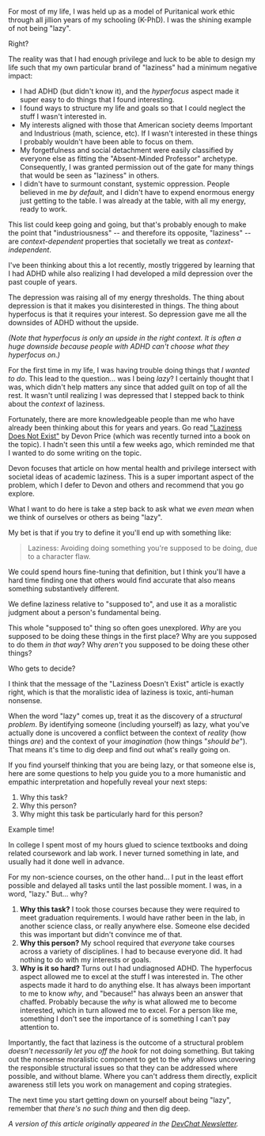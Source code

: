 For most of my life, I was held up as a model of Puritanical work ethic through all jillion years of my schooling (K-PhD). I was the shining example of not being "lazy".

Right?

The reality was that I had enough privilege and luck to be able to design my life such that my own particular brand of "laziness" had a minimum negative impact:

- I had ADHD (but didn't know it), and the _hyperfocus_ aspect made it super easy to do things that I found interesting.
- I found ways to structure my life and goals so that I could neglect the stuff I wasn't interested in.
- My interests aligned with those that American society deems Important and Industrious (math, science, etc). If I wasn't interested in these things I probably wouldn't have been able to focus on them.
- My forgetfulness and social detachment were easily classified by everyone else as fitting the "Absent-Minded Professor" archetype. Consequently, I was granted permission out of the gate for many things that would be seen as "laziness" in others.
- I didn't have to surmount constant, systemic oppression. People believed in me _by default_, and I didn't have to expend enormous energy just getting to the table. I was already at the table, with all my energy, ready to work.

This list could keep going and going, but that's probably enough to make the point that "industriousness" -- and therefore its opposite, "laziness" -- are _context-dependent_ properties that societally we treat as _context-independent_.

I've been thinking about this a lot recently, mostly triggered by learning that I had ADHD while also realizing I had developed a mild depression over the past couple of years.

The depression was raising all of my energy thresholds. The thing about depression is that it makes you disinterested in things. The thing about hyperfocus is that it requires your interest. So depression gave me all the downsides of ADHD without the upside.

_(Note that hyperfocus is only an upside in the right context. It is often a huge downside because people with ADHD can't choose what they hyperfocus on.)_

For the first time in my life, I was having trouble doing things that _I wanted to do_. This lead to the question... was I being _lazy_? I certainly thought that I was, which didn't help matters any since that added guilt on top of all the rest. It wasn't until realizing I was depressed that I stepped back to think about the _context_ of laziness.

Fortunately, there are more knowledgeable people than me who have already been thinking about this for years and years. Go read ["Laziness Does Not Exist"](https://humanparts.medium.com/laziness-does-not-exist-3af27e312d01) by Devon Price (which was recently turned into a book on the topic). I hadn't seen this until a few weeks ago, which reminded me that I wanted to do some writing on the topic.

Devon focuses that article on how mental health and privilege intersect with societal ideas of academic laziness. This is a super important aspect of the problem, which I defer to Devon and others and recommend that you go explore.

What I want to do here is take a step back to ask what we _even mean_ when we think of ourselves or others as being "lazy".

My bet is that if you try to define it you'll end up with something like:

> Laziness: Avoiding doing something you're supposed to be doing, due to a character flaw.

We could spend hours fine-tuning that definition, but I think you'll have a hard time finding one that others would find accurate that also means something substantively different.

We define laziness relative to "supposed to", and use it as a moralistic judgment about a person's fundamental being.

This whole "supposed to" thing so often goes unexplored. _Why_ are you supposed to be doing these things in the first place? Why are you supposed to do them _in that way_? Why _aren't_ you supposed to be doing these other things?

Who gets to decide?

I think that the message of the "Laziness Doesn't Exist" article is exactly right, which is that the moralistic idea of laziness is toxic, anti-human nonsense.

When the word "lazy" comes up, treat it as the discovery of a _structural problem_. By identifying someone (including yourself) as lazy, what you've actually done is uncovered a conflict between the context of _reality_ (how things _are_) and the context of your _imagination_ (how things "_should be_"). That means it's time to dig deep and find out what's really going on.

If you find yourself thinking that you are being lazy, or that someone else is, here are some questions to help you guide you to a more humanistic and empathic interpretation and hopefully reveal your next steps:

1. Why this task?
2. Why this person?
3. Why might this task be particularly hard for this person?

Example time!

In college I spent most of my hours glued to science textbooks and doing related coursework and lab work. I never turned something in late, and usually had it done well in advance.

For my non-science courses, on the other hand... I put in the least effort possible and delayed all tasks until the last possible moment. I was, in a word, "lazy." But... why?

1. **Why this task?** I took those courses because they were required to meet graduation requirements. I would have rather been in the lab, in another science class, or really anywhere else. Someone else decided this was important but didn't convince me of that.
2. **Why this person?** My school required that _everyone_ take courses across a variety of disciplines. I had to because everyone did. It had nothing to do with my interests or goals.
3. **Why is it so hard?** Turns out I had undiagnosed ADHD. The hyperfocus aspect allowed me to excel at the stuff I was interested in. The other aspects made it hard to do anything else. It has always been important to me to know _why_, and "because!" has always been an answer that chaffed. Probably because the _why_ is what allowed me to become interested, which in turn allowed me to excel. For a person like me, something I don't see the importance of is something I can't pay attention to.

Importantly, the fact that laziness is the outcome of a structural problem _doesn't necessarily let you off the hook_ for not doing something. But taking out the nonsense moralistic component to get to the _why_ allows uncovering the responsible structural issues so that they can be addressed where possible, and without blame. Where you can't address them directly, explicit awareness still lets you work on management and coping strategies.

The next time you start getting down on yourself about being "lazy", remember that _there's no such thing_ and then dig deep.

_A version of this article originally appeared in the [DevChat Newsletter](https://www.bscotch.net/post/devchat-13)._
